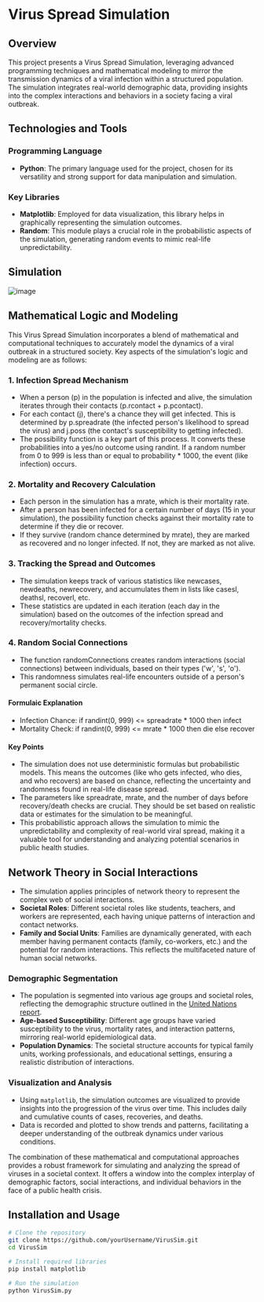 # Virus Spread Simulation

## Overview
This project presents a Virus Spread Simulation, leveraging advanced programming techniques and mathematical modeling to mirror the transmission dynamics of a viral infection within a structured population. The simulation integrates real-world demographic data, providing insights into the complex interactions and behaviors in a society facing a viral outbreak.

## Technologies and Tools

### Programming Language
- **Python**: The primary language used for the project, chosen for its versatility and strong support for data manipulation and simulation.

### Key Libraries
- **Matplotlib**: Employed for data visualization, this library helps in graphically representing the simulation outcomes.
- **Random**: This module plays a crucial role in the probabilistic aspects of the simulation, generating random events to mimic real-life unpredictability.

## Simulation
![image](https://github.com/SafiShahid34/VirusSim/assets/96895832/c509bb04-52a3-446a-871b-5c809239086f)

## Mathematical Logic and Modeling

This Virus Spread Simulation incorporates a blend of mathematical and computational techniques to accurately model the dynamics of a viral outbreak in a structured society. Key aspects of the simulation's logic and modeling are as follows:


### 1. Infection Spread Mechanism
- When a person (p) in the population is infected and alive, the simulation iterates through their contacts (p.rcontact + p.pcontact).
- For each contact (j), there's a chance they will get infected. This is determined by p.spreadrate (the infected person's likelihood to spread the virus) and j.poss (the contact's susceptibility to getting infected).
- The possibility function is a key part of this process. It converts these probabilities into a yes/no outcome using randint. If a random number from 0 to 999 is less than or equal to probability * 1000, the event (like infection) occurs.
  
### 2. Mortality and Recovery Calculation
- Each person in the simulation has a mrate, which is their mortality rate.
- After a person has been infected for a certain number of days (15 in your simulation), the possibility function checks against their mortality rate to determine if they die or recover.
- If they survive (random chance determined by mrate), they are marked as recovered and no longer infected. If not, they are marked as not alive.
  
### 3. Tracking the Spread and Outcomes
- The simulation keeps track of various statistics like newcases, newdeaths, newrecovery, and accumulates them in lists like casesl, deathsl, recoverl, etc.
- These statistics are updated in each iteration (each day in the simulation) based on the outcomes of the infection spread and recovery/mortality checks.
  
### 4. Random Social Connections
- The function randomConnections creates random interactions (social connections) between individuals, based on their types ('w', 's', 'o').
- This randomness simulates real-life encounters outside of a person's permanent social circle.

#### Formulaic Explanation
- Infection Chance: if randint(0, 999) <= spreadrate * 1000 then infect
- Mortality Check: if randint(0, 999) <= mrate * 1000 then die else recover
  
#### Key Points
- The simulation does not use deterministic formulas but probabilistic models. This means the outcomes (like who gets infected, who dies, and who recovers) are based on chance, reflecting the uncertainty and randomness found in real-life disease spread.
- The parameters like spreadrate, mrate, and the number of days before recovery/death checks are crucial. They should be set based on realistic data or estimates for the simulation to be meaningful.
- This probabilistic approach allows the simulation to mimic the unpredictability and complexity of real-world viral spread, making it a valuable tool for understanding and analyzing potential scenarios in public health studies.

## Network Theory in Social Interactions
- The simulation applies principles of network theory to represent the complex web of social interactions.
- **Societal Roles**: Different societal roles like students, teachers, and workers are represented, each having unique patterns of interaction and contact networks.
- **Family and Social Units**: Families are dynamically generated, with each member having permanent contacts (family, co-workers, etc.) and the potential for random interactions. This reflects the multifaceted nature of human social networks.

### Demographic Segmentation
- The population is segmented into various age groups and societal roles, reflecting the demographic structure outlined in the [United Nations report](https://www.un.org/en/development/desa/population/events/pdf/expert/25/2016-EGM_Nicole%20Mun%20Sam%20Lai.pdf).
- **Age-based Susceptibility**: Different age groups have varied susceptibility to the virus, mortality rates, and interaction patterns, mirroring real-world epidemiological data.
- **Population Dynamics**: The societal structure accounts for typical family units, working professionals, and educational settings, ensuring a realistic distribution of interactions.

### Visualization and Analysis
- Using `matplotlib`, the simulation outcomes are visualized to provide insights into the progression of the virus over time. This includes daily and cumulative counts of cases, recoveries, and deaths.
- Data is recorded and plotted to show trends and patterns, facilitating a deeper understanding of the outbreak dynamics under various conditions.

The combination of these mathematical and computational approaches provides a robust framework for simulating and analyzing the spread of viruses in a societal context. It offers a window into the complex interplay of demographic factors, social interactions, and individual behaviors in the face of a public health crisis.


## Installation and Usage

```bash
# Clone the repository
git clone https://github.com/yourUsername/VirusSim.git
cd VirusSim

# Install required libraries
pip install matplotlib

# Run the simulation
python VirusSim.py
